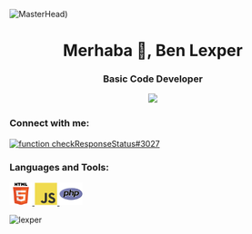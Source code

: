 ![MasterHead](https://i.pinimg.com/originals/a8/7f/4f/a87f4f342cdd9f3b06b8ff943dbf25b1.gif))
<h1 align="center">Merhaba 👋, Ben Lexper</h1>
<h3 align="center">Basic Code Developer</h3>

<div align="center">
    <img src="https://komarev.com/ghpvc/?username=Lexper&color=32CD32"/>
</div>



<h3 align="left">Connect with me:</h3>
<p align="left">
<a href="https://discord.gg/function user555887445123" target="blank"><img align="center" src="https://raw.githubusercontent.com/rahuldkjain/github-profile-readme-generator/master/src/images/icons/Social/discord.svg" alt="function checkResponseStatus#3027" height="30" width="40" /></a>
</p>

<h3 align="left">Languages and Tools:</h3>
<p align="left"> <a href="https://www.w3.org/html/" target="_blank" rel="noreferrer"> <img src="https://raw.githubusercontent.com/devicons/devicon/master/icons/html5/html5-original-wordmark.svg" alt="html5" width="40" height="40"/> </a> <a href="https://developer.mozilla.org/en-US/docs/Web/JavaScript" target="_blank" rel="noreferrer"> <img src="https://raw.githubusercontent.com/devicons/devicon/master/icons/javascript/javascript-original.svg" alt="javascript" width="40" height="40"/> </a> <a href="https://www.photoshop.com/en" target="_blank" rel="noreferrer"> <img src="https://raw.githubusercontent.com/devicons/devicon/master/icons/php/php-original.svg" alt="php" width="40" height="40"/> </a> <a href="https://www.typescriptlang.org/" target="_blank" rel="noreferrer">

<p><img align="left" src="https://github-readme-stats.vercel.app/api/top-langs?username=babakalite31&show_icons=true&locale=en&layout=compact" alt="lexper" /></p>
